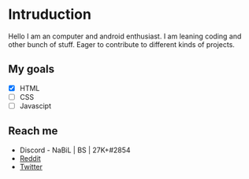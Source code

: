 # Intruduction

Hello I am an computer and android enthusiast. I am leaning coding and other bunch of stuff. Eager to contribute to different kinds of projects.

## My goals

- [x] HTML
- [ ] CSS
- [ ] Javascipt

## Reach me
* Discord - NaBiL | BS | 27K+#2854
* [Reddit](https://www.reddit.com/user/patrick-nabil)
* [Twitter](https://twitter.com/Nabilpatrick1)
